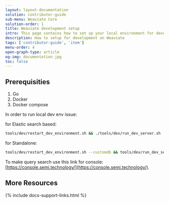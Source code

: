```yaml
---
layout: layout-documentation
solution: contributor-guide
sub-menu: Weaviate Core
solution-order: 1
title: Weaviate development setup
intro: This page contains how to set up your local environment for development on Weaviate.
description: How to setup for development on Weaviate
tags: ['contributor-guide', 'item']
menu-order: 4
open-graph-type: article
og-img: documentation.jpg
toc: false
---
```


## Prerequisities

1. Go
2. Docker
3. Docker compose

In order to run local dev env issue:

for Elastic search based:
```bash
tools/dev/restart_dev_environment.sh && ./tools/dev/run_dev_server.sh
```

for Standalone:
```bash
tools/dev/restart_dev_environment.sh --customdb && tools/dev/run_dev_server.sh local-customdb
```

To make query search use this link for console:
[https://console.semi.technology/](https://console.semi.technology/).


## More Resources

{% include docs-support-links.html %}
